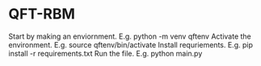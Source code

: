 # QFT-RBM

Start by making an enviornment. E.g. python -m venv qftenv
Activate the environment. E.g. source qftenv/bin/activate
Install requriements. E.g. pip install -r requirements.txt
Run the file. E.g. python main.py